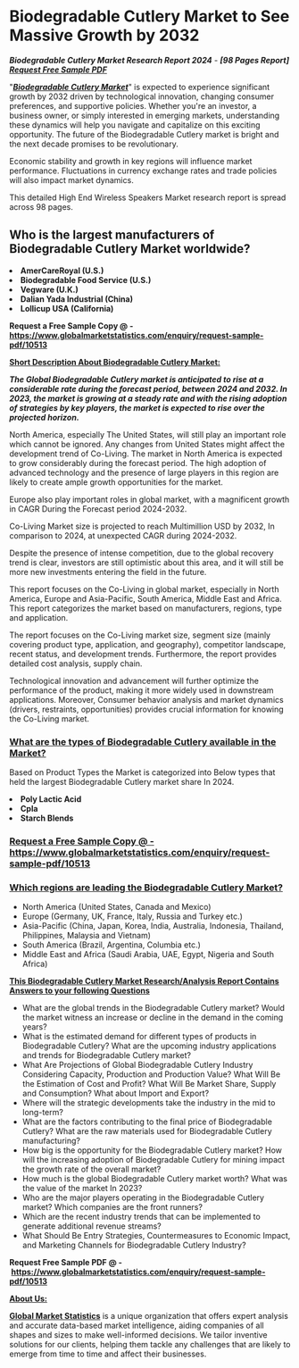 <h1>Biodegradable Cutlery Market to See Massive Growth by 2032</h1><p><em><strong>Biodegradable Cutlery Market Research Report 2024</strong></em>&nbsp;-&nbsp;<em><strong>[98 Pages Report] </strong></em><em><strong><a href="https://www.globalmarketstatistics.com/enquiry/request-sample-pdf/10513">Request Free Sample PDF</a></strong></em></p><p>"<a style="font-style: italic; font-weight: bold;" href="https://www.globalmarketstatistics.com/market-reports/biodegradable-cutlery-market-10513">Biodegradable Cutlery Market</a>" is expected to experience significant growth by 2032 driven by technological innovation, changing consumer preferences, and supportive policies. Whether you're an investor, a business owner, or simply interested in emerging markets, understanding these dynamics will help you navigate and capitalize on this exciting opportunity. The future of the&nbsp;Biodegradable Cutlery market is bright and the next decade promises to be revolutionary.</p><p>Economic stability and growth in key regions will influence market performance. Fluctuations in currency exchange rates and trade policies will also impact market dynamics.</p><p>This detailed&nbsp;High End Wireless Speakers Market research report is spread across 98 pages.</p><h2><strong>Who is the largest manufacturers of Biodegradable Cutlery Market worldwide?</strong></h2><p><strong><li>AmerCareRoyal (U.S.)<li>Biodegradable Food Service (U.S.)<li>Vegware (U.K.)<li>Dalian Yada Industrial (China)<li>Lollicup USA (California)</strong></p><p><strong>Request a Free Sample Copy @ - <a href="https://www.globalmarketstatistics.com/enquiry/request-sample-pdf/10513">https://www.globalmarketstatistics.com/enquiry/request-sample-pdf/10513</a></strong></p><p><strong><u>Short Description About Biodegradable Cutlery Market:</u></strong></p><p><strong><em>The Global Biodegradable Cutlery market is anticipated to rise at a considerable rate during the forecast period, between 2024 and 2032. In 2023, the market is growing at a steady rate and with the rising adoption of strategies by key players, the market is expected to rise over the projected horizon.</em></strong></p><p>North America, especially The United States, will still play an important role which cannot be ignored. Any changes from United States might affect the development trend of Co-Living. The market in North America is expected to grow considerably during the forecast period. The high adoption of advanced technology and the presence of large players in this region are likely to create ample growth opportunities for the market.</p><p>Europe also play important roles in global market, with a magnificent growth in CAGR During the Forecast period 2024-2032.</p><p>Co-Living Market size is projected to reach Multimillion USD by 2032, In comparison to 2024, at unexpected CAGR during 2024-2032.</p><p>Despite the presence of intense competition, due to the global recovery trend is clear, investors are still optimistic about this area, and it will still be more new investments entering the field in the future.</p><p>This report focuses on the Co-Living in global market, especially in North America, Europe and Asia-Pacific, South America, Middle East and Africa. This report categorizes the market based on manufacturers, regions, type and application.</p><p>The report focuses on the Co-Living market size, segment size (mainly covering product type, application, and geography), competitor landscape, recent status, and development trends. Furthermore, the report provides detailed cost analysis, supply chain.</p><p>Technological innovation and advancement will further optimize the performance of the product, making it more widely used in downstream applications. Moreover, Consumer behavior analysis and market dynamics (drivers, restraints, opportunities) provides crucial information for knowing the Co-Living market.</p><h3 class="rank-math-question "><span style="text-decoration: underline;">What are the types of Biodegradable Cutlery available in the Market?</span></h3><p>Based on Product Types the Market is categorized into Below types that held the largest Biodegradable Cutlery market share In 2024.</p><p><strong><li>Poly Lactic Acid<li>Cpla<li>Starch Blends</strong></p><h3 class="rank-math-question "><span style="text-decoration: underline;">Request a Free Sample Copy @ - <a href="https://www.globalmarketstatistics.com/enquiry/request-sample-pdf/10513">https://www.globalmarketstatistics.com/enquiry/request-sample-pdf/10513</a></span></h3><h3 class="rank-math-question "><span style="text-decoration: underline;">Which regions are leading the Biodegradable Cutlery Market?</span></h3><ul><li>North America (United States, Canada and Mexico)</li><li>Europe (Germany, UK, France, Italy, Russia and Turkey etc.)</li><li>Asia-Pacific (China, Japan, Korea, India, Australia, Indonesia, Thailand, Philippines, Malaysia and Vietnam)</li><li>South America (Brazil, Argentina, Columbia etc.)</li><li>Middle East and Africa (Saudi Arabia, UAE, Egypt, Nigeria and South Africa)</li></ul><p><strong><u>This Biodegradable Cutlery Market Research/Analysis Report Contains Answers to your following Questions</u></strong></p><ul><li>What are the global trends in the Biodegradable Cutlery market? Would the market witness an increase or decline in the demand in the coming years?</li><li>What is the estimated demand for different types of products in Biodegradable Cutlery? What are the upcoming industry applications and trends for Biodegradable Cutlery market?</li><li>What Are Projections of Global Biodegradable Cutlery Industry Considering Capacity, Production and Production Value? What Will Be the Estimation of Cost and Profit? What Will Be Market Share, Supply and Consumption? What about Import and Export?</li><li>Where will the strategic developments take the industry in the mid to long-term?</li><li>What are the factors contributing to the final price of Biodegradable Cutlery? What are the raw materials used for Biodegradable Cutlery manufacturing?</li><li>How big is the opportunity for the Biodegradable Cutlery market? How will the increasing adoption of Biodegradable Cutlery for mining impact the growth rate of the overall market?</li><li>How much is the global Biodegradable Cutlery market worth? What was the value of the market In 2023?</li><li>Who are the major players operating in the Biodegradable Cutlery market? Which companies are the front runners?</li><li>Which are the recent industry trends that can be implemented to generate additional revenue streams?</li><li>What Should Be Entry Strategies, Countermeasures to Economic Impact, and Marketing Channels for Biodegradable Cutlery Industry?</li></ul><p><strong>Request Free Sample PDF @ -&nbsp;<a href="https://www.globalmarketstatistics.com/enquiry/request-sample-pdf/10513">https://www.globalmarketstatistics.com/enquiry/request-sample-pdf/10513</a></strong></p><p><strong><u>About Us:</u></strong></p><p><strong><a href="https://www.globalmarketstatistics.com/">Global Market Statistics</a></strong> is a unique organization that offers expert analysis and accurate data-based market intelligence, aiding companies of all shapes and sizes to make well-informed decisions. We tailor inventive solutions for our clients, helping them tackle any challenges that are likely to emerge from time to time and affect their businesses.</p>
